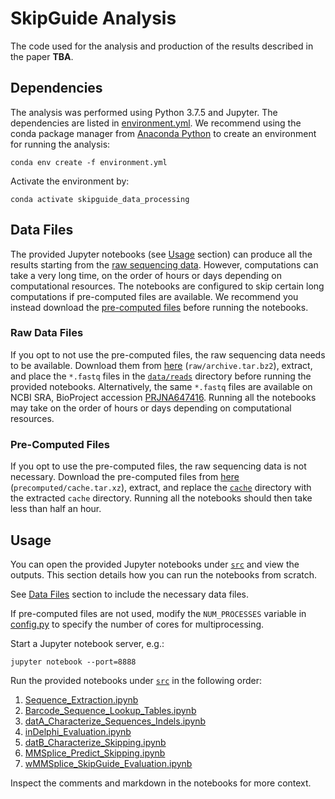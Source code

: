 # SkipGuide Analysis
The code used for the analysis and production of the results described in the paper **TBA**.

## Dependencies
The analysis was performed using Python 3.7.5 and Jupyter. The dependencies are listed in [environment.yml](environment.yml). We recommend using the conda package manager from [Anaconda Python](https://www.anaconda.com/distribution/) to create an environment for running the analysis:

`conda env create -f environment.yml`

Activate the environment by:

`conda activate skipguide_data_processing`

## Data Files
The provided Jupyter notebooks (see [Usage](#usage) section) can produce all the results starting from the [raw sequencing data](#raw-data-files). However, computations can take a very long time, on the order of hours or days depending on computational resources. The notebooks are configured to skip certain long computations if pre-computed files are available. We recommend you instead download the [pre-computed files](#pre-computed-files) before running the notebooks.

### Raw Data Files
If you opt to not use the pre-computed files, the raw sequencing data needs to be available. Download them from [here](https://www.dropbox.com/sh/9io1j165q5lb2wf/AAC_-uzFYUpfYplxuH8SXEZha?dl=0) (`raw/archive.tar.bz2`), extract, and place the `*.fastq` files in the [`data/reads`](data/reads) directory before running the provided notebooks. Alternatively, the same `*.fastq` files are available on NCBI SRA, BioProject accession [PRJNA647416](https://dataview.ncbi.nlm.nih.gov/object/PRJNA647416?reviewer=7desib600hdd588j8s5kias2b1). Running all the notebooks may take on the order of hours or days depending on computational resources.

### Pre-Computed Files
If you opt to use the pre-computed files, the raw sequencing data is not necessary. Download the pre-computed files from [here](https://www.dropbox.com/sh/9io1j165q5lb2wf/AAC_-uzFYUpfYplxuH8SXEZha?dl=0) (`precomputed/cache.tar.xz`), extract, and replace the [`cache`](cache) directory with the extracted `cache` directory. Running all the notebooks should then take less than half an hour.

## Usage
You can open the provided Jupyter notebooks under [`src`](src) and view the outputs. This section details how you can run the notebooks from scratch.

See [Data Files](#data-files) section to include the necessary data files.

If pre-computed files are not used, modify the `NUM_PROCESSES` variable in [config.py](src/config.py) to specify the number of cores for multiprocessing.

Start a Jupyter notebook server, e.g.:

`jupyter notebook --port=8888`

Run the provided notebooks under [`src`](src) in the following order:
1. [Sequence_Extraction.ipynb](src/Sequence_Extraction.ipynb)
2. [Barcode_Sequence_Lookup_Tables.ipynb](src/Barcode_Sequence_Lookup_Tables.ipynb)
3. [datA_Characterize_Sequences_Indels.ipynb](src/datA_Characterize_Sequences_Indels.ipynb)
4. [inDelphi_Evaluation.ipynb](src/inDelphi_Evaluation.ipynb)
5. [datB_Characterize_Skipping.ipynb](src/datB_Characterize_Skipping.ipynb)
6. [MMSplice_Predict_Skipping.ipynb](src/MMSplice_Predict_Skipping.ipynb)
7. [wMMSplice_SkipGuide_Evaluation.ipynb](src/wMMSplice_SkipGuide_Evaluation.ipynb)

Inspect the comments and markdown in the notebooks for more context.
